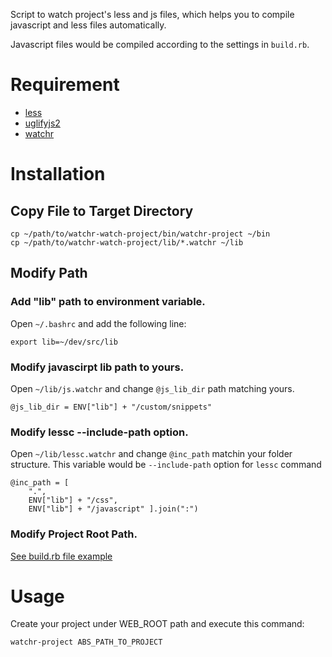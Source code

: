 Script to watch project's less and js files, which helps you to compile javascript and less files automatically.

Javascript files would be compiled according to the settings in `build.rb`.

# Requirement

* [less](http://lesscss.org/)
* [uglifyjs2](https://github.com/mishoo/UglifyJS2.git)
* [watchr](https://github.com/mynyml/watchr.git)

# Installation

## Copy File to Target Directory
    cp ~/path/to/watchr-watch-project/bin/watchr-project ~/bin
    cp ~/path/to/watchr-watch-project/lib/*.watchr ~/lib

## Modify Path

### Add "lib" path to environment variable.
Open `~/.bashrc` and add the following line:

    export lib=~/dev/src/lib

### Modify javascirpt lib path to yours.

Open `~/lib/js.watchr` and change `@js_lib_dir` path matching yours.

    @js_lib_dir = ENV["lib"] + "/custom/snippets"


### Modify lessc --include-path option.

Open `~/lib/lessc.watchr` and change `@inc_path` matchin your folder structure. This variable would be `--include-path` option for `lessc` command

    @inc_path = [
        ".",
        ENV["lib"] + "/css",
        ENV["lib"] + "/javascript" ].join(":")


### Modify Project Root Path.

[See build.rb file example](https://github.com/beata/watchr-watch-project/blob/master/examples/build.rb)


# Usage

Create your project under WEB_ROOT path and execute this command:

    watchr-project ABS_PATH_TO_PROJECT

